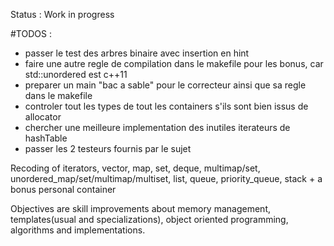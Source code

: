 Status : Work in progress  

  #TODOS : 
  - passer le test des arbres binaire avec insertion en hint  
  - faire une autre regle de compilation dans le makefile pour les bonus, car std::unordered est c++11  
  - preparer un main "bac a sable" pour le correcteur ainsi que sa regle dans le makefile  
  - controler tout les types de tout les containers s'ils sont bien issus de allocator  
  - chercher une meilleure implementation des inutiles iterateurs de hashTable  
  - passer les 2 testeurs fournis par le sujet  
  
Recoding of iterators, vector, map, set, deque, multimap/set, unordered_map/set/multimap/multiset, list, queue, priority_queue, stack + a bonus personal container  
  
Objectives are skill improvements about memory management, templates(usual and specializations), object oriented programming, algorithms and implementations.  
